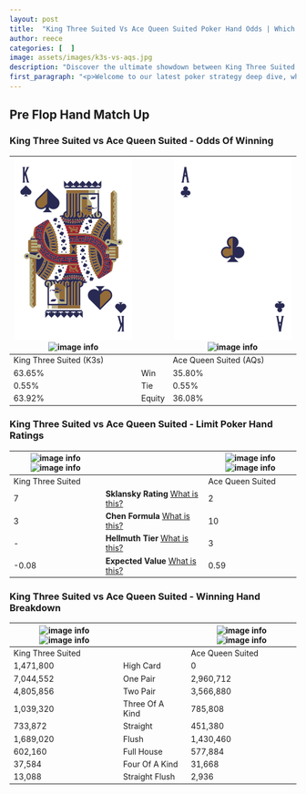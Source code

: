 ```yaml
---
layout: post
title:  "King Three Suited Vs Ace Queen Suited Poker Hand Odds | Which Is The Better Hand In Poker? A Complete Guide"
author: reece
categories: [  ]
image: assets/images/k3s-vs-aqs.jpg
description: "Discover the ultimate showdown between King Three Suited and Ace Queen Suited in poker! Uncover the odds, strategies, and scenarios where one hand triumphs over the other. Get ready to up your poker game with this thrilling analysis."
first_paragraph: "<p>Welcome to our latest poker strategy deep dive, where we're pitting two distinct hands against each other in a high-stakes showdown: King Three Suited vs Ace Queen Suited.</p><p>In the dynamic world of poker, every decision counts, and knowing which hand holds the upper hand is key to your success at the table.</p><p>In this article, we'll dissect these two hands, explore the scenarios where one dominates the other, and equip you with the knowledge to make strategic choices that can tip the odds in your favor.</p><p>Get ready to unravel the intriguing dynamics of these poker hands and elevate your game to new heights.</p>"
---
```




[comment]: # (sp0)

## Pre Flop Hand Match Up

<div class="table hand-ratings" markdown="1"> 



### King Three Suited vs Ace Queen Suited - Odds Of Winning


    
| ![image info](assets/images/hand1/k.png) ![image info](assets/images/hand1/3s.png) |  | ![image info](assets/images/hand2/a.png) ![image info](assets/images/hand2/qs.png) |
| -------- | -------- | -------- |
| King Three Suited (K3s) |  | Ace Queen Suited (AQs) |
| 63.65% | Win | 35.80% |
| 0.55% | Tie | 0.55% |
| 63.92% | Equity | 36.08% |




[comment]: # (sp1)



### King Three Suited vs Ace Queen Suited - Limit Poker Hand Ratings


    
| ![image info](https://www.riverpairs.com/assets/images/hand1/k.png) ![image info](https://www.riverpairs.com/assets/images/hand1/3s.png) |  | ![image info](https://www.riverpairs.com/assets/images/hand2/a.png) ![image info](https://www.riverpairs.com/assets/images/hand2/qs.png) |
| -------- | -------- | -------- |
| King Three Suited |  | Ace Queen Suited |
| 7 | **Sklansky Rating** [What is this?](/sklansky-rating-explained) | 2 |
| 3 | **Chen Formula** [What is this?](/chen-formula-explained) | 10 |
| - | **Hellmuth Tier** [What is this?](/Hellmuth-tier-explained) | 3 |
| -0.08 | **Expected Value** [What is this?](/expected-value-explained) | 0.59 |




[comment]: # (sp2)



### King Three Suited vs Ace Queen Suited - Winning Hand Breakdown


    
| ![image info](https://www.riverpairs.com/assets/images/hand1/k.png) ![image info](https://www.riverpairs.com/assets/images/hand1/3s.png) |  | ![image info](https://www.riverpairs.com/assets/images/hand2/a.png) ![image info](https://www.riverpairs.com/assets/images/hand2/qs.png) |
| -------- | -------- | -------- |
| King Three Suited |  | Ace Queen Suited |
| 1,471,800 | High Card | 0 |
| 7,044,552 | One Pair | 2,960,712 |
| 4,805,856 | Two Pair | 3,566,880 |
| 1,039,320 | Three Of A Kind | 785,808 |
| 733,872 | Straight | 451,380 |
| 1,689,020 | Flush | 1,430,460 |
| 602,160 | Full House | 577,884 |
| 37,584 | Four Of A Kind | 31,668 |
| 13,088 | Straight Flush | 2,936 |




[comment]: # (sp3)



</div>

[comment]: # (sp4)



[comment]: # (sp5)

